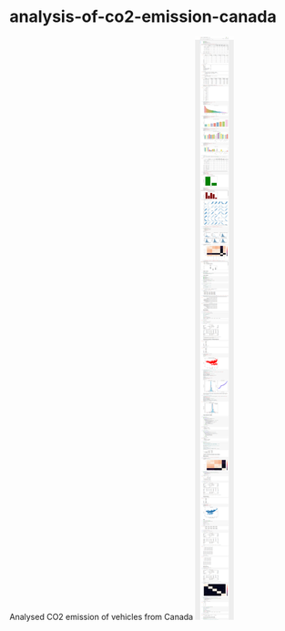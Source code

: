 # analysis-of-co2-emission-canada
Analysed CO2 emission of vehicles from Canada
<img src="./image.png">
